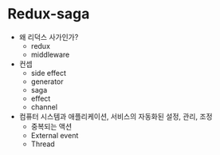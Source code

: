 # Redux-saga
- 왜 리덕스 사가인가?
  - redux
  - middleware
- 컨셉
  - side effect
  - generator
  - saga
  - effect
  - channel
- 컴퓨터 시스템과 애플리케이션, 서비스의 자동화된 설정, 관리, 조정
  - 중복되는 액션
  - External event
  - Thread